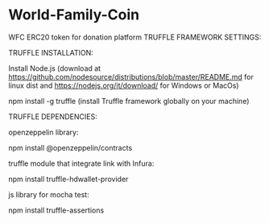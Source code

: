 # World-Family-Coin
WFC ERC20 token for donation platform
TRUFFLE FRAMEWORK SETTINGS:

TRUFFLE INSTALLATION:

Install Node.js (download at https://github.com/nodesource/distributions/blob/master/README.md for linux dist and https://nodejs.org/it/download/ for Windows or MacOs)

npm install -g truffle (install Truffle framework globally on your machine)

TRUFFLE DEPENDENCIES:

openzeppelin library:

npm install @openzeppelin/contracts

truffle module that integrate link with Infura:

npm install truffle-hdwallet-provider

js library for mocha test:

npm install truffle-assertions

